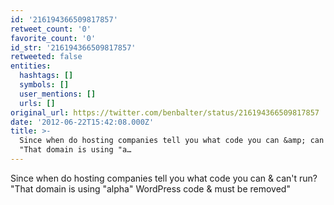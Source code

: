 ```yaml
---
id: '216194366509817857'
retweet_count: '0'
favorite_count: '0'
id_str: '216194366509817857'
retweeted: false
entities:
  hashtags: []
  symbols: []
  user_mentions: []
  urls: []
original_url: https://twitter.com/benbalter/status/216194366509817857
date: '2012-06-22T15:42:08.000Z'
title: >-
  Since when do hosting companies tell you what code you can &amp; can't run?
  "That domain is using "a…
---
```


Since when do hosting companies tell you what code you can &amp; can't run? "That domain is using "alpha" WordPress code &amp; must be removed"